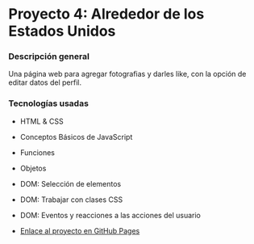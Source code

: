 # Proyecto 4: Alrededor de los Estados Unidos

### Descripción general

Una página web para agregar fotografias y darles like, con la opción de editar datos del perfil.

### Tecnologías usadas

- HTML & CSS
- Conceptos Básicos de JavaScript
- Funciones
- Objetos
- DOM: Selección de elementos
- DOM: Trabajar con clases CSS
- DOM: Eventos y reacciones a las acciones del usuario

- [Enlace al proyecto en GitHub Pages]()
